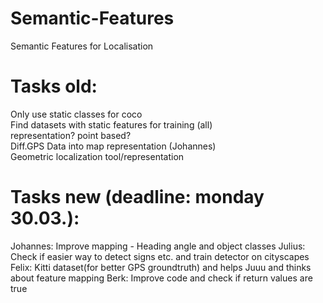 # Semantic-Features
Semantic Features for Localisation
# Tasks old:
Only use static classes for coco <br>
Find datasets with static features for training (all) <br>
representation? point based? <br>
Diff.GPS Data into map representation (Johannes) <br>
Geometric localization tool/representation

# Tasks new (deadline: monday 30.03.):
Johannes: Improve mapping - Heading angle and object classes
Julius: Check if easier way to detect signs etc. and train detector on cityscapes 
Felix: Kitti dataset(for better GPS groundtruth) and helps Juuu and thinks about feature mapping
Berk: Improve code and check if return values are true
